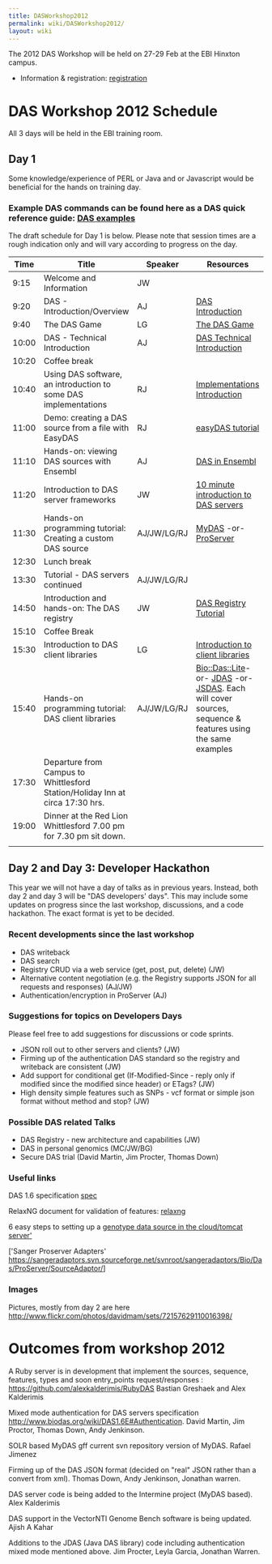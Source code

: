 ```yaml
---
title: DASWorkshop2012
permalink: wiki/DASWorkshop2012/
layout: wiki
---
```


The 2012 DAS Workshop will be held on 27-29 Feb at the EBI Hinxton
campus.

-   Information & registration:
    [registration](http://www.ebi.ac.uk/training/onsite/120227_DAS.html)

DAS Workshop 2012 Schedule
==========================

All 3 days will be held in the EBI training room.

Day 1
-----

Some knowledge/experience of PERL or Java and or Javascript would be
beneficial for the hands on training day.

### Example DAS commands can be found here as a DAS quick reference guide: [DAS examples](http://www.dasregistry.org/DASCommandExamples.jsp)

The draft schedule for Day 1 is below. Please note that session times
are a rough indication only and will vary according to progress on the
day.

| Time  | Title                                                                         | Speaker     | Resources                                                                                                                                                                                                                                                                          |
|-------|-------------------------------------------------------------------------------|-------------|------------------------------------------------------------------------------------------------------------------------------------------------------------------------------------------------------------------------------------------------------------------------------------|
| 9:15  | Welcome and Information                                                       | JW          |                                                                                                                                                                                                                                                                                    |
| 9:20  | DAS - Introduction/Overview                                                   | AJ          | [DAS Introduction](http://www.ebi.ac.uk/~aj/das_workshop_2012/DAS-Introduction.pptx)                                                                                                                                                                                               |
| 9:40  | The DAS Game                                                                  | LG          | [The DAS Game](http://www.biotnet.org/training-materials/das-game)                                                                                                                                                                                                                 |
| 10:00 | DAS - Technical Introduction                                                  | AJ          | [DAS Technical Introduction](http://www.ebi.ac.uk/~aj/das_workshop_2012/DAS-Introduction-Technical.pptx)                                                                                                                                                                           |
| 10:20 | Coffee break                                                                  |
| 10:40 | Using DAS software, an introduction to some DAS implementations               | RJ          | [Implementations Introduction](http://www.biotnet.org/training-materials/using-das-software-introduction-some-das-implementations)                                                                                                                                                 |
| 11:00 | Demo: creating a DAS source from a file with EasyDAS                          | RJ          | [easyDAS tutorial](http://code.google.com/p/easydas/wiki/easyDAS_tutorial)                                                                                                                                                                                                         |
| 11:10 | Hands-on: viewing DAS sources with Ensembl                                    | AJ          | [DAS in Ensembl](http://www.ebi.ac.uk/~aj/das_workshop_2012/ensembl/das-ensembl.html)                                                                                                                                                                                              |
| 11:20 | Introduction to DAS server frameworks                                         | JW          | [10 minute introduction to DAS servers](http://www.biotnet.org/training-materials/das-servers)                                                                                                                                                                                     |
| 11:30 | Hands-on programming tutorial: Creating a custom DAS source                   | AJ/JW/LG/RJ | [MyDAS](http://code.google.com/p/mydas/wiki/Tutorials) -or- [ProServer](http://www.ebi.ac.uk/~aj/das_workshop_2012/proserver/tutorial1.html)                                                                                                                                       |
| 12:30 | Lunch break                                                                   |
| 13:30 | Tutorial - DAS servers continued                                              | AJ/JW/LG/RJ |                                                                                                                                                                                                                                                                                    |
| 14:50 | Introduction and hands-on: The DAS registry                                   | JW          | [DAS Registry Tutorial](http://www.biotnet.org/training-materials/short-das-registry-tutorial-basic-knowledge)                                                                                                                                                                     |
| 15:10 | Coffee Break                                                                  |
| 15:30 | Introduction to DAS client libraries                                          | LG          | [Introduction to client libraries](http://www.biotnet.org/sites/biotnet.org/files/documents/40/clientlibraries_das_ws_2012.ppt)                                                                                                                                                    |
| 15:40 | Hands-on programming tutorial: DAS client libraries                           | AJ/JW/LG/RJ | [Bio::Das::Lite](http://www.ebi.ac.uk/~aj/das_workshop_2012/daslite/tutorial.html)-or- [JDAS](http://code.google.com/p/jdas/wiki/dasWorkshop2012) -or- [JSDAS](http://code.google.com/p/jsdas/wiki/tutorial). Each will cover sources, sequence & features using the same examples |
| 17:30 | Departure from Campus to Whittlesford Station/Holiday Inn at circa 17:30 hrs. |
| 19:00 | Dinner at the Red Lion Whittlesford 7.00 pm for 7.30 pm sit down.             |
||

Day 2 and Day 3: Developer Hackathon
------------------------------------

This year we will not have a day of talks as in previous years. Instead,
both day 2 and day 3 will be "DAS developers' days". This may include
some updates on progress since the last workshop, discussions, and a
code hackathon. The exact format is yet to be decided.

### Recent developments since the last workshop

-   DAS writeback
-   DAS search
-   Registry CRUD via a web service (get, post, put, delete) (JW)
-   Alternative content negotiation (e.g. the Registry supports JSON for
    all requests and responses) (AJ/JW)
-   Authentication/encryption in ProServer (AJ)

### Suggestions for topics on Developers Days

Please feel free to add suggestions for discussions or code sprints.

-   JSON roll out to other servers and clients? (JW)
-   Firming up of the authentication DAS standard so the registry and
    writeback are consistent (JW)
-   Add support for conditional get (If-Modified-Since - reply only if
    modified since the modified since header) or ETags? (JW)
-   High density simple features such as SNPs - vcf format or simple
    json format without method and stop? (JW)

### Possible DAS related Talks

-   DAS Registry - new architecture and capabilities (JW)
-   DAS in personal genomics (MC/JW/BG)
-   Secure DAS trial (David Martin, Jim Procter, Thomas Down)

### Useful links

DAS 1.6 specification
[spec](http://www.biodas.org/documents/spec-1.6.html)

RelaxNG document for validation of features:
[relaxng](http://www.dasregistry.org/validation1.6/features.rng)

6 easy steps to setting up a [genotype data source in the cloud/tomcat
server'](http://biodasman.wordpress.com/2012/01/12/easy-deployment-of-das-server-for-personal-genotype-data-to-the-amazon-cloud/'MyDAS)

\['Sanger Proserver Adapters'
<https://sangeradaptors.svn.sourceforge.net/svnroot/sangeradaptors/Bio/Das/ProServer/SourceAdaptor/>\]

### Images

Pictures, mostly from day 2 are here
<http://www.flickr.com/photos/davidmam/sets/72157629110016398/>

Outcomes from workshop 2012
===========================

A Ruby server is in development that implement the sources, sequence,
features, types and soon entry\_points request/responses :
[<https://github.com/alexkalderimis/RubyDAS>](https://github.com/alexkalderimis/RubyDAS)
Bastian Greshaek and Alex Kalderimis

Mixed mode authentication for DAS servers specification
[<http://www.biodas.org/wiki/DAS1.6E#Authentication>](http://www.biodas.org/wiki/DAS1.6E#Authentication).
David Martin, Jim Proctor, Thomas Down, Andy Jenkinson.

SOLR based MyDAS gff current svn repository version of MyDAS. Rafael
Jimenez

Firming up of the DAS JSON format (decided on "real" JSON rather than a
convert from xml). Thomas Down, Andy Jenkinson, Jonathan warren.

DAS server code is being added to the Intermine project (MyDAS based).
Alex Kalderimis

DAS support in the VectorNTI Genome Bench software is being updated.
Ajish A Kahar

Additions to the JDAS (Java DAS library) code including authentication
mixed mode mentioned above. Jim Procter, Leyla Garcia, Jonathan Warren.
